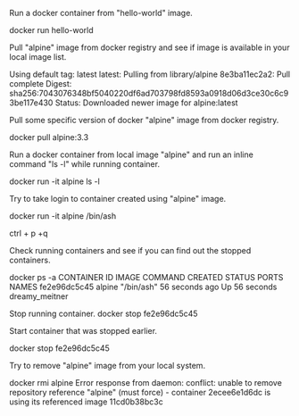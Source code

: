 Run a docker container from "hello-world" image.


docker run hello-world

Pull "alpine" image from docker registry and see if image is available in your local image list.


Using default tag: latest
latest: Pulling from library/alpine
8e3ba11ec2a2: Pull complete
Digest: sha256:7043076348bf5040220df6ad703798fd8593a0918d06d3ce30c6c93be117e430
Status: Downloaded newer image for alpine:latest

Pull some specific version of docker "alpine" image from docker registry.


docker pull alpine:3.3

Run a docker container from local image "alpine" and run an inline command "ls -l" while running container.

docker run -it alpine ls -l


Try to take login to container created using "alpine" image.

docker run -it alpine /bin/ash

ctrl + p +q


Check running containers and see if you can find out the stopped containers.

docker ps -a
CONTAINER ID        IMAGE               COMMAND              CREATED             STATUS                      PORTS               NAMES
fe2e96dc5c45        alpine              "/bin/ash"           56 seconds ago      Up 56 seconds                                   dreamy_meitner

Stop running container.
docker stop fe2e96dc5c45


Start container that was stopped earlier.

docker stop fe2e96dc5c45


Try to remove "alpine" image from your local system.

docker rmi alpine
Error response from daemon: conflict: unable to remove repository reference "alpine" (must force) - container 2ecee6e1d6dc is using its referenced image 11cd0b38bc3c


